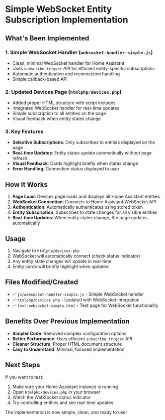 # Simple WebSocket Entity Subscription Implementation

## What's Been Implemented

### 1. Simple WebSocket Handler (`websocket-handler-simple.js`)
- Clean, minimal WebSocket handler for Home Assistant
- Uses `subscribe_trigger` API for efficient entity-specific subscriptions
- Automatic authentication and reconnection handling
- Simple callback-based API

### 2. Updated Devices Page (`htmlphp/devices.php`)
- Added proper HTML structure with script includes
- Integrated WebSocket handler for real-time updates
- Simple subscription to all entities on the page
- Visual feedback when entity states change

### 3. Key Features
- **Selective Subscriptions**: Only subscribes to entities displayed on the page
- **Real-time Updates**: Entity states update automatically without page refresh
- **Visual Feedback**: Cards highlight briefly when states change
- **Error Handling**: Connection status displayed to user

## How It Works

1. **Page Load**: Devices page loads and displays all Home Assistant entities
2. **WebSocket Connection**: Connects to Home Assistant WebSocket API
3. **Authentication**: Automatically authenticates using stored token
4. **Entity Subscription**: Subscribes to state changes for all visible entities
5. **Real-time Updates**: When entity states change, the page updates automatically

## Usage

1. Navigate to `htmlphp/devices.php`
2. WebSocket will automatically connect (check status indicator)
3. Any entity state changes will update in real-time
4. Entity cards will briefly highlight when updated

## Files Modified/Created

- ✅ `js/websocket-handler-simple.js` - Simple WebSocket handler
- ✅ `htmlphp/devices.php` - Updated with WebSocket integration
- ✅ `test-websocket-simple.html` - Test page for WebSocket functionality

## Benefits Over Previous Implementation

- **Simpler Code**: Removed complex configuration options
- **Better Performance**: Uses efficient `subscribe_trigger` API
- **Cleaner Structure**: Proper HTML document structure
- **Easy to Understand**: Minimal, focused implementation

## Next Steps

If you want to test:
1. Make sure your Home Assistant instance is running
2. Open `htmlphp/devices.php` in your browser
3. Watch the WebSocket status indicator
4. Try controlling entities and see real-time updates

The implementation is now simple, clean, and ready to use!

